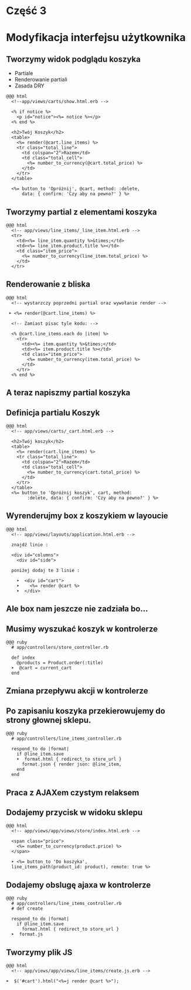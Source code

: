 <!SLIDE title-slide transition=fade>

# Część 3 #

<!SLIDE transition=fade>

# Modyfikacja interfejsu użytkownika

<!SLIDE bullets incremental transition=fade>

## Tworzymy widok podglądu koszyka

  * Partiale
  * Renderowanie partiali
  * Zasada DRY

<!SLIDE smaller transition=fade>
    
    @@@ html
      <!--app/views/carts/show.html.erb -->

      <% if notice %>
        <p id="notice"><%= notice %></p>
      <% end %>

      <h2>Twój Koszyk</h2>
      <table>
        <%= render(@cart.line_items) %>
        <tr class="total_line">
          <td colspan="2">Razem</td>
          <td class="total_cell">
            <%= number_to_currency(@cart.total_price) %>
          </td>
        </tr>
      </table>

      <%= button_to 'Opróżnij', @cart, method: :delete,
          data: { confirm: 'Czy aby na pewno?' } %>


<!SLIDE smaller transition=fade>

## Tworzymy partial z elementami koszyka

    @@@ html
      <!-- app/views/line_items/_line_item.html.erb -->
      <tr>
        <td><%= line_item.quantity %>&times;</td>
        <td><%= line_item.product.title %></td>
        <td class="item_price">
          <%= number_to_currency(line_item.total_price) %>
        </td>
      </tr>

<!SLIDE bullets incremental smaller transition=fade>

## Renderowanie z bliska

    @@@ html 
      <!-- wystarzczy poprzedni partial oraz wywołanie render -->

     ➤ <%= render(@cart.line_items) %>

      <!-- Zamiast pisac tyle kodu: -->

      <% @cart.line_items.each do |item| %> 
        <tr>
          <td><%= item.quantity %>&times;</td>
          <td><%= item.product.title %></td>
          <td class="item_price">
            <%= number_to_currency(item.total_price) %>
          </td>
        </tr>
      <% end %>

<!SLIDE transition=fade>

## A teraz napiszmy partial koszyka

<!SLIDE smaller transition=fade>

## Definicja partialu Koszyk

    @@@ html
      <!-- app/views/carts/_cart.html.erb -->

      <h2>Twój koszyk</h2>
      <table>
        <%= render(cart.line_items) %>
        <tr class="total_line">
          <td colspan="2">Razem</td>
          <td class="total_cell">
            <%= number_to_currency(cart.total_price) %>
          </td> 
        </tr>
      </table>
      <%= button_to 'Opróżnij koszyk', cart, method: 
            :delete, data: { confirm: 'Czy aby na pewno?' } %>

<!SLIDE transition=fade>

## Wyrenderujmy box z koszykiem w layoucie

<!SLIDE smaller transition=fade>

    @@@ html
      <!-- app/views/layouts/application.html.erb -->

      znajdź linie :

      <div id="columns">
        <div id="side"> 

      poniżej dodaj te 3 linie :

        ➤  <div id="cart">
        ➤    <%= render @cart %>
        ➤  </div>

<!SLIDE transition=fade>

## Ale box nam jeszcze nie zadziała bo... 

<!SLIDE small transition=fade>

## Musimy wyszukać koszyk w kontrolerze

    @@@ ruby 
      # app/controllers/store_controller.rb 

      def index
        @products = Product.order(:title) 
      ➤  @cart = current_cart
      end

<!SLIDE transition=fade>

## Zmiana przepływu akcji w kontrolerze

<!SLIDE smaller transition=fade>

## Po zapisaniu koszyka przekierowujemy do strony głownej sklepu.

    @@@ ruby
      # app/controllers/line_items_controller.rb

      respond_to do |format| 
        if @line_item.save
        ➤  format.html { redirect_to store_url } 
          format.json { render json: @line_item,
        end
      end

<!SLIDE transition=fade>

## Praca z AJAXem czystym relaksem

<!SLIDE smaller transition=fade>

## Dodajemy przycisk w widoku sklepu

    @@@ html
      <!-- app/views/app/views/store/index.html.erb -->

      <span class="price">
        <%= number_to_currency(product.price) %>
      </span> 

      ➤ <%= button_to 'Do koszyka', 
      line_items_path(product_id: product), remote: true %>

<!SLIDE smaller transition=fade>

## Dodajemy obslugę ajaxa w kontrolerze

    @@@ ruby
      # app/controllers/line_items_controller.rb
      # def create

      respond_to do |format| 
        if @line_item.save
          format.html { redirect_to store_url }
      ➤  format.js

<!SLIDE smaller transition=fade>

## Tworzymy plik JS

    @@@ html
      <!-- app/views/app/views/line_items/create.js.erb -->

    ➤  $('#cart').html("<%=j render @cart %>");